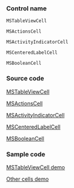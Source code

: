 ### Control name

`MSTableViewCell`

`MSActionsCell`

`MSActivityIndicatorCell`

`MSCenteredLabelCell`

`MSBooleanCell`

### Source code

[MSTableViewCell](https://github.com/OfficeDev/ui-fabric-ios/blob/master/OfficeUIFabric/Table%20View/MSTableViewCell.swift)

[MSActionsCell](https://github.com/OfficeDev/ui-fabric-ios/blob/master/OfficeUIFabric/Table%20View/MSActionsCell.swift)

[MSActivityIndicatorCell](https://github.com/OfficeDev/ui-fabric-ios/blob/master/OfficeUIFabric/Table%20View/MSActivityIndicatorCell.swift)

[MSCenteredLabelCell](https://github.com/OfficeDev/ui-fabric-ios/blob/master/OfficeUIFabric/Table%20View/MSCenteredLabelCell.swift)

[MSBooleanCell](https://github.com/OfficeDev/ui-fabric-ios/blob/master/OfficeUIFabric/Table%20View/MSBooleanCell.swift)

### Sample code

[MSTableViewCell demo](https://github.com/OfficeDev/ui-fabric-ios/blob/master/OfficeUIFabric.Demo/OfficeUIFabric.Demo/Demos/MSTableViewCellDemoController.swift)

[Other cells demo](https://github.com/OfficeDev/ui-fabric-ios/blob/master/OfficeUIFabric.Demo/OfficeUIFabric.Demo/Demos/OtherCellsDemoController.swift)
